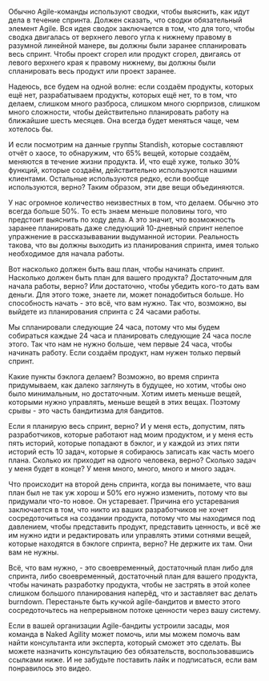 Обычно Agile-команды используют сводки, чтобы выяснить, как идут дела в течение спринта. Должен сказать, что сводки обязательный элемент Agile. Вся идея сводок заключается в том, что для того, чтобы сводка двигалась от верхнего левого угла к нижнему правому в разумной линейной манере, вы должны были заранее спланировать весь спринт. Чтобы проект сгорел или продукт сгорел, двигаясь от левого верхнего края к правому нижнему, вы должны были спланировать весь продукт или проект заранее. 

Надеюсь, все будем на одной волне: если создаём продукты, которых ещё нет, разрабатываем продукты, которых ещё нет, то в том, что делаем, слишком много разброса, слишком много сюрпризов, слишком много сложности, чтобы действительно планировать работу на ближайшие шесть месяцев. Она всегда будет меняться чаще, чем хотелось бы. 

И если посмотрим на данные группы Standish, которые составляют отчёт о хаосе, то обнаружим, что 65% вещей, которые создаём, меняются в течение жизни продукта. И, что ещё хуже, только 30% функций, которые создаём, действительно используются нашими клиентами. Остальные используются редко, если вообще используются, верно? Таким образом, эти две вещи объединяются. 

У нас огромное количество неизвестных в том, что делаем. Обычно это всегда больше 50%. То есть знаем меньше половины того, что предстоит выяснить по ходу дела. А это значит, что возможность заранее планировать даже следующий 10-дневный спринт нелепое упражнение в рассказывавании выдуманной истории. Реальность такова, что вы должны выходить из планирования спринта, имея только необходимое для начала работы. 

Вот насколько должен быть ваш план, чтобы начинать спринт. Насколько должен быть план для вашего продукта? Достаточным для начала работы, верно? Или достаточно, чтобы убедить кого-то дать вам деньги. Для этого тоже, знаете ли, может понадобиться больше. Но способность начать - это всё, что вам нужно. Так что, возможно, вы выйдете из планирования спринта с 24 часами работы. 

Мы спланировали следующие 24 часа, потому что мы будем собираться каждые 24 часа и планировать следующие 24 часа после этого. Так что нам не нужно больше, чем первые 24 часа, чтобы начинать работу. Если создаём продукт, нам нужен только первый спринт. 

Какие пункты бэклога делаем? Возможно, во время спринта придумываем, как далеко заглянуть в будущее, но хотим, чтобы оно было минимальным, но достаточным. Хотим иметь меньше вещей, которыми нужно управлять, меньше вещей в этих вещах. Поэтому срывы - это часть бандитизма для бандитов. 

Если я планирую весь спринт, верно? И у меня есть, допустим, пять разработчиков, которые работают над моим продуктом, и у меня есть пять историй, которые попадают в бэклог, и у каждой из этих пяти историй есть 10 задач, которые я собираюсь записать как часть моего плана. Сколько их приходит на одного человека, верно? Сколько задач у меня будет в конце? У меня много, много, много и много задач. 

Что происходит на второй день спринта, когда вы понимаете, что ваш план был не так уж хорош и 50% его нужно изменить, потому что вы придумали что-то новое. Он устаревает. Причина его устаревания заключается в том, что никто из ваших разработчиков не хочет сосредоточиться на создании продукта, потому что мы находимся под давлением, чтобы представить продукт, представить ценность, и всё же им нужно идти и редактировать или управлять этими сотнями вещей, которые находятся в бэклоге спринта, верно? Не держите их там. Они вам не нужны. 

Всё, что вам нужно, - это своевременный, достаточный план либо для спринта, либо своевременный, достаточный план для вашего продукта, чтобы начинать разработку продукта, чтобы не застрять в этой колее слишком большого планирования наперёд, что и заставляет вас делать burndown. Перестаньте быть кучкой agile-бандитов и вместо этого сосредоточьтесь на непрерывном потоке ценности через вашу систему. 

Если в вашей организации Agile-бандиты устроили засады, моя команда в Naked Agility может помочь, или мы можем помочь вам найти консультанта или эксперта, который сможет это сделать. Вы можете назначить консультацию без обязательств, воспользовавшись ссылками ниже. И не забудьте поставить лайк и подписаться, если вам понравилось это видео.